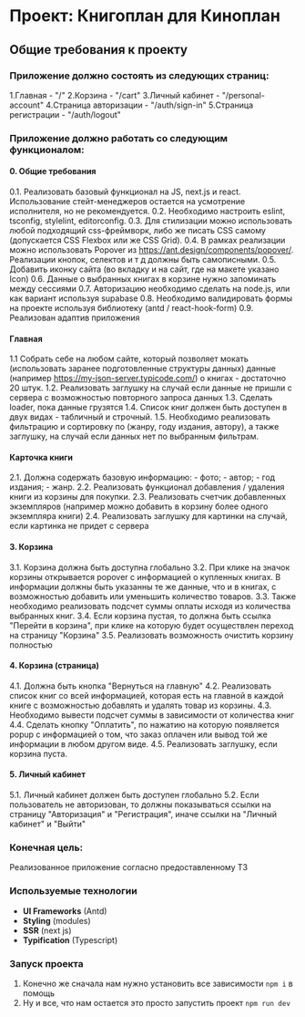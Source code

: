 # Проект: Книгоплан для Киноплан

## Общие требования к проекту

### Приложение должно состоять из следующих страниц:
1.Главная - "/"
2.Корзина - "/cart"
3.Личный кабинет - "/personal-account"
4.Страница авторизации - "/auth/sign-in"
5.Страница регистрации - "/auth/logout"

### Приложение должно работать со следующим функционалом:

#### 0. Общие требования
0.1. Реализовать базовый функционал на JS, next.js и react. Использование стейт-менеджеров остается на усмотрение исполнителя, но не рекомендуется.
0.2. Необходимо настроить eslint, tsconfig, stylelint, editorconfig.
0.3. Для стилизации можно использовать любой подходящий css-фреймворк, либо же писать CSS самому (допускается CSS Flexbox или же CSS Grid).
0.4. В рамках реализации можно использовать Popover из https://ant.design/components/popover/. Реализации кнопок, селектов и т д должны быть самописными.
0.5. Добавить иконку сайта (во вкладку и на сайт, где на макете указано Icon)
0.6. Данные о выбранных книгах в корзине нужно запоминать между сессиями
0.7. Авторизацию необходимо сделать на node.js, или как вариант используя supabase
0.8. Необходимо валидировать формы на проекте используя библиотеку (antd / react-hook-form)
0.9. Реализован адаптив приложения

#### Главная
1.1 Cобрать себе на любом сайте, который позволяет мокать (использовать заранее подготовленные структуры данных) данные (например https://my-json-server.typicode.com/) о книгах - достаточно 20 штук.
1.2. Реализовать заглушку на случай если данные не пришли с сервера с возможностью повторного запроса данных
1.3. Сделать loader, пока данные грузятся
1.4. Список книг должен быть доступен в двух видах - табличный и строчный.
1.5. Необходимо реализовать фильтрацию и сортировку по (жанру, году издания, автору), а также заглушку, на случай если данных нет по выбранным фильтрам.

#### Карточка книги
2.1. Должна содержать базовую информацию: - фото; - автор; - год издания; - жанр.
2.2. Реализовать функционал добавления / удаления книги из корзины для покупки.
2.3. Реализовать счетчик добавленных экземпляров (например можно добавить в корзину более одного экземпляра книги)
2.4. Реализовать заглушку для картинки на случай, если картинка не придет с сервера

#### 3. Корзина
3.1. Корзина должна быть доступна глобально
3.2. При клике на значок корзины открывается popover с информацией о купленных книгах. В информации должны быть указанны те же данные, что и в книгах, с возможностью добавить или уменьшить количество товаров.
3.3. Также необходимо реализовать подсчет суммы оплаты исходя из количества выбранных книг.
3.4. Если корзина пустая, то должна быть ссылка "Перейти в корзина", при клике на которую будет осуществлен переход на страницу "Корзина"
3.5. Реализовать возможность очистить корзину полностью

#### 4. Корзина (страница)
4.1. Должна быть кнопка "Вернуться на главную"
4.2. Реализовать список книг со всей информацией, которая есть на главной в каждой книге с возможностью добавлять и удалять товар из корзины.
4.3. Необходимо вывести подсчет суммы в зависимости от количества книг
4.4. Сделать кнопку "Оплатить", по нажатию на которую появляется popup с информацией о том, что заказ оплачен или вывод той же информации в любом другом виде.
4.5. Реализовать заглушку, если корзина пуста.

#### 5. Личный кабинет
5.1. Личный кабинет должен быть доступен глобально
5.2. Если пользователь не авторизован, то должны показываться ссылки на страницу "Авторизация" и "Регистрация", иначе ссылки на "Личный кабинет" и "Выйти"

### Конечная цель:
Реализованное приложение согласно предоставленному ТЗ

### Используемые технологии
-   **UI Frameworks** (Antd)
-   **Styling** (modules)
-   **SSR** (next js)
-   **Typification** (Typescript)

### Запуск проекта
1. Конечно же сначала нам нужно установить все зависимости `npm i` в помощь
2. Ну и все, что нам остается это просто запустить проект `npm run dev`
